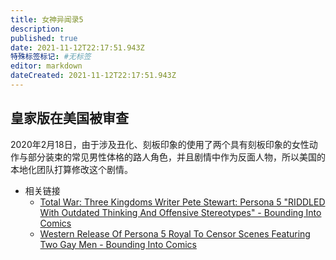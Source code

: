 ```yaml
---
title: 女神异闻录5
description:
published: true
date: 2021-11-12T22:17:51.943Z
特殊标签标记: #无标签
editor: markdown
dateCreated: 2021-11-12T22:17:51.943Z
---
```


## 皇家版在美国被审查

2020年2月18日，由于涉及丑化、刻板印象的使用了两个具有刻板印象的女性动作与部分装束的常见男性体格的路人角色，并且剧情中作为反面人物，所以美国的本地化团队打算修改这个剧情。

+ 相关链接
    + [Total War: Three Kingdoms Writer Pete Stewart: Persona 5 "RIDDLED With Outdated Thinking And Offensive Stereotypes" - Bounding Into Comics](https://archive.md/ZcV70 "https://boundingintocomics.com/2020/02/18/total-war-three-kingdoms-writer-pete-stewart-persona-5-riddled-with-outdated-thinking-and-offensive-stereotypes/")
    + [Western Release Of Persona 5 Royal To Censor Scenes Featuring Two Gay Men - Bounding Into Comics](https://archive.md/la3ot "https://boundingintocomics.com/2020/02/18/western-release-of-persona-5-royal-to-censor-scenes-featuring-two-gay-men/")
